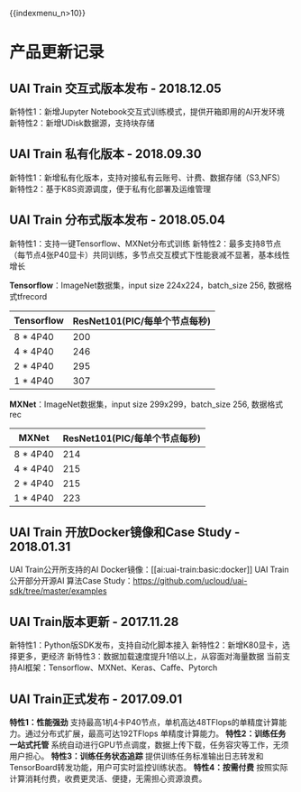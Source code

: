 {{indexmenu_n>10}}

# 产品更新记录

## UAI Train 交互式版本发布 - 2018.12.05
新特性1：新增Jupyter Notebook交互式训练模式，提供开箱即用的AI开发环境 
新特性2：新增UDisk数据源，支持块存储

## UAI Train 私有化版本 - 2018.09.30
新特性1：新增私有化版本，支持对接私有云账号、计费、数据存储（S3,NFS）
新特性2：基于K8S资源调度，便于私有化部署及运维管理 

## UAI Train 分布式版本发布 - 2018.05.04
新特性1：支持一键Tensorflow、MXNet分布式训练 
新特性2：最多支持8节点（每节点4张P40显卡）共同训练，多节点交互模式下性能衰减不显著，基本线性增长 

**Tensorflow**：ImageNet数据集，input size 224x224，batch_size 256, 数据格式tfrecord 

| Tensorflow | ResNet101(PIC/每单个节点每秒) |
| ---------- | ----------------------------- |
| 8 * 4P40    | 200                   |
| 4 * 4P40    | 246                   |
| 2 * 4P40    | 295                   |
| 1 * 4P40    | 307                   |

**MXNet**：ImageNet数据集，input size 299x299，batch_size 256, 数据格式rec 

| MXNet | ResNet101(PIC/每单个节点每秒) |
| ----- | ----------------------------- |
| 8 * 4P40    | 214                   |
| 4 * 4P40    | 215                   |
| 2 * 4P40    | 215                   |
| 1 * 4P40    | 223                   |

## UAI Train 开放Docker镜像和Case Study - 2018.01.31
UAI Train公开所支持的AI Docker镜像：[[ai:uai-train:basic:docker]] 
UAI Train公开部分开源AI 算法Case Study：https://github.com/ucloud/uai-sdk/tree/master/examples 

## UAI Train版本更新 - 2017.11.28
新特性1：Python版SDK发布，支持自动化脚本接入
新特性2：新增K80显卡，选择更多，更经济 
新特性3：数据加载速度提升1倍以上，从容面对海量数据 
当前支持AI框架：Tensorflow、MXNet、Keras、Caffe、Pytorch 

## UAI Train正式发布 - 2017.09.01
**特性1：性能强劲** 
支持最高1机4卡P40节点，单机高达48TFlops的单精度计算能力。通过分布式扩展，最高可达192TFlops 单精度计算能力。
**特性2：训练任务一站式托管** 
系统自动进行GPU节点调度，数据上传下载，任务容灾等工作，无须用户担心。
**特性3：训练任务状态追踪** 
提供训练任务标准输出日志转发和TensorBoard转发功能，用户可实时监控训练状态。
**特性4：按需付费** 
按照实际计算消耗付费，收费更灵活、便捷，无需担心资源浪费。

